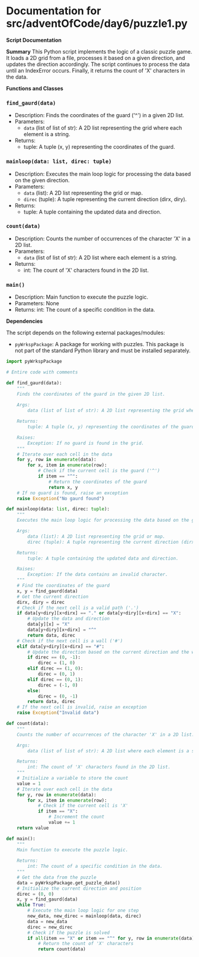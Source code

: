 # Documentation for src/adventOfCode/day6/puzzle1.py

**Script Documentation**

**Summary**
This Python script implements the logic of a classic puzzle game. It loads a 2D grid from a file, processes it based on a given direction, and updates the direction accordingly. The script continues to process the data until an IndexError occurs. Finally, it returns the count of 'X' characters in the data.

**Functions and Classes**

### `find_gaurd(data)`

*   Description: Finds the coordinates of the guard ('^') in a given 2D list.
*   Parameters:
    *   `data` (list of list of str): A 2D list representing the grid where each element is a string.
*   Returns:
    *   tuple: A tuple (x, y) representing the coordinates of the guard.

### `mainloop(data: list, direc: tuple)`

*   Description: Executes the main loop logic for processing the data based on the given direction.
*   Parameters:
    *   `data` (list): A 2D list representing the grid or map.
    *   `direc` (tuple): A tuple representing the current direction (dirx, diry).
*   Returns:
    *   tuple: A tuple containing the updated data and direction.

### `count(data)`

*   Description: Counts the number of occurrences of the character 'X' in a 2D list.
*   Parameters:
    *   `data` (list of list of str): A 2D list where each element is a string.
*   Returns:
    *   int: The count of 'X' characters found in the 2D list.

### `main()`

*   Description: Main function to execute the puzzle logic.
*   Parameters:
    None
*   Returns:
    int: The count of a specific condition in the data.

**Dependencies**

The script depends on the following external packages/modules:

*   `pyWrkspPackage`: A package for working with puzzles. This package is not part of the standard Python library and must be installed separately.

```python
import pyWrkspPackage

# Entire code with comments

def find_gaurd(data):
    """
    Finds the coordinates of the guard in the given 2D list.
    
    Args:
        data (list of list of str): A 2D list representing the grid where each element is a string.

    Returns:
        tuple: A tuple (x, y) representing the coordinates of the guard.

    Raises:
        Exception: If no guard is found in the grid.
    """
    # Iterate over each cell in the data
    for y, row in enumerate(data):
        for x, item in enumerate(row):
            # Check if the current cell is the guard ('^')
            if item == "^":
                # Return the coordinates of the guard
                return x, y
    # If no guard is found, raise an exception
    raise Exception("No gaurd found")

def mainloop(data: list, direc: tuple):
    """
    Executes the main loop logic for processing the data based on the given direction.

    Args:
        data (list): A 2D list representing the grid or map.
        direc (tuple): A tuple representing the current direction (dirx, diry).

    Returns:
        tuple: A tuple containing the updated data and direction.

    Raises:
        Exception: If the data contains an invalid character.
    """
    # Find the coordinates of the guard
    x, y = find_gaurd(data)
    # Get the current direction
    dirx, diry = direc
    # Check if the next cell is a valid path ('.')
    if data[y+diry][x+dirx] == "." or data[y+diry][x+dirx] == "X":
        # Update the data and direction
        data[y][x] = "X"
        data[y+diry][x+dirx] = "^"
        return data, direc
    # Check if the next cell is a wall ('#')
    elif data[y+diry][x+dirx] == "#":
        # Update the direction based on the current direction and the wall
        if direc == (0, -1):
            direc = (1, 0)
        elif direc == (1, 0):
            direc = (0, 1)
        elif direc == (0, 1):
            direc = (-1, 0)
        else:
            direc = (0, -1)
        return data, direc
    # If the next cell is invalid, raise an exception
    raise Exception("Invalid data")

def count(data):
    """
    Counts the number of occurrences of the character 'X' in a 2D list.

    Args:
        data (list of list of str): A 2D list where each element is a string.

    Returns:
        int: The count of 'X' characters found in the 2D list.
    """
    # Initialize a variable to store the count
    value = 1
    # Iterate over each cell in the data
    for y, row in enumerate(data):
        for x, item in enumerate(row):
            # Check if the current cell is 'X'
            if item == "X":
                # Increment the count
                value += 1
    return value

def main():
    """
    Main function to execute the puzzle logic.
    
    Returns:
        int: The count of a specific condition in the data.
    """
    # Get the data from the puzzle
    data = pyWrkspPackage.get_puzzle_data()
    # Initialize the current direction and position
    direc = (0, 0)
    x, y = find_gaurd(data)
    while True:
        # Execute the main loop logic for one step
        new_data, new_direc = mainloop(data, direc)
        data = new_data
        direc = new_direc
        # Check if the puzzle is solved
        if all(item == "X" or item == "^" for y, row in enumerate(data) for x, item in enumerate(row)):
            # Return the count of 'X' characters
            return count(data)
```